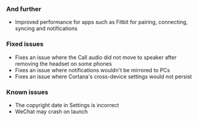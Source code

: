 ### And further
- Improved performance for apps such as Fitbit for pairing, connecting, syncing and notifications

### Fixed issues
- Fixes an issue where the Call audio did not move to speaker after removing the headset on some phones
- Fixes an issue where notifications wouldn't be mirrored to PCs
- Fixes an issue where Cortana's cross-device settings would not persist

### Known issues
- The copyright date in Settings is incorrect
- WeChat may crash on launch